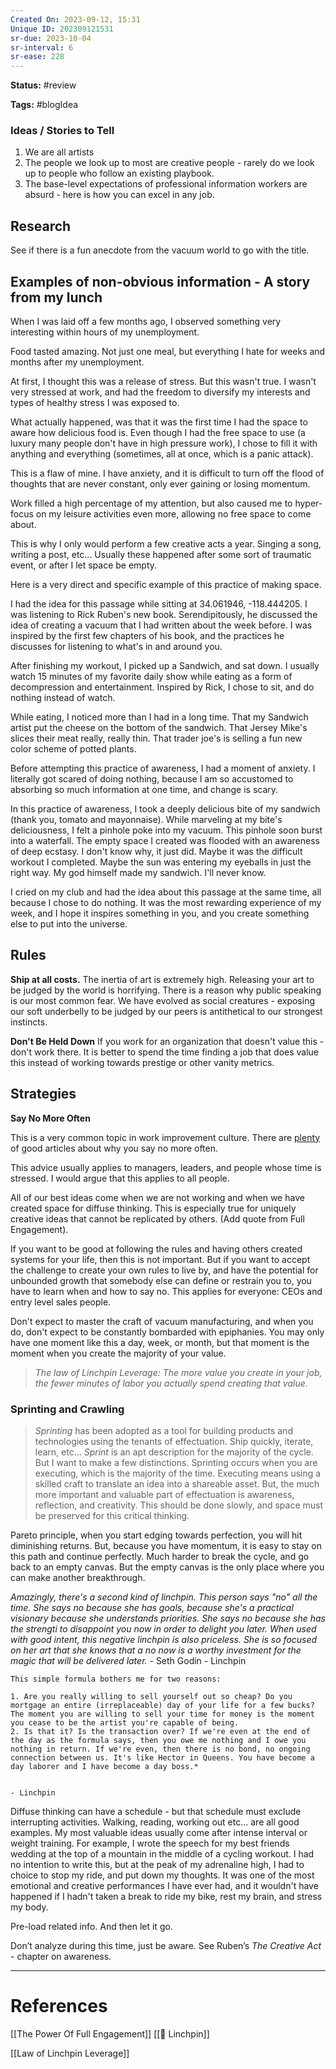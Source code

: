 ```yaml
---
Created On: 2023-09-12, 15:31
Unique ID: 202309121531
sr-due: 2023-10-04
sr-interval: 6
sr-ease: 228
---
```

**Status:** #review 

**Tags:** #blogIdea 

### Ideas / Stories to Tell
1. We are all artists
2. The people we look up to most are creative people - rarely do we look up to people who follow an existing playbook.
3. The base-level expectations of professional information workers are absurd - here is how you can excel in any job. 

## Research 
See if there is a fun anecdote from the vacuum world to go with the title.  


## Examples of non-obvious information - A story from my lunch

When I was laid off a few months ago, I observed something very interesting within hours of my unemployment. 

Food tasted amazing. Not just one meal, but everything I hate for weeks and months after my unemployment. 

At first, I thought this was a release of stress. But this wasn't true. I wasn't very stressed at work, and had the freedom to diversify my interests and types of healthy stress I was exposed to. 

What actually happened, was that it was the first time I had the space to aware how delicious food is. Even though I had the free space to use (a luxury many people don't have in high pressure work), I chose to fill it with anything and everything (sometimes, all at once, which is a panic attack). 

This is a flaw of mine. I have anxiety, and it is difficult to turn off the flood of thoughts that are never constant, only ever gaining or losing momentum. 

Work filled a high percentage of my attention, but also caused me to hyper-focus on my leisure activities even more, allowing no free space to come about. 

This is why I only would perform a few creative acts a year. Singing a song, writing a post, etc... Usually these happened after some sort of traumatic event, or after I let space be empty. 

Here is a very direct and specific example of this practice of making space. 

I had the idea for this passage while sitting at 34.061946, -118.444205. I was listening to Rick Ruben's new book. Serendipitously, he discussed the idea of creating a vacuum that I had written about the week before. I was inspired by the first few chapters of his book, and the practices he discusses for listening to what's in and around you. 

After finishing my workout, I picked up a Sandwich, and sat down. I usually watch 15 minutes of my favorite daily show while eating as a form of decompression and entertainment. Inspired by Rick, I chose to sit, and do nothing instead of watch. 

While eating, I noticed more than I had in a long time. That my Sandwich artist put the cheese on the bottom of the sandwich. That Jersey Mike's slices their meat really, really thin. That trader joe's is selling a fun new color scheme of potted plants. 

Before attempting this practice of awareness, I had a moment of anxiety. I literally got scared of doing nothing, because I am so accustomed to absorbing so much information at one time, and change is scary. 

In this practice of awareness, I took a deeply delicious bite of my sandwich (thank you, tomato and mayonnaise). While marveling at my bite's deliciousness, I felt a pinhole poke into my vacuum. This pinhole soon burst into a waterfall. The empty space I created was flooded with an awareness of deep ecstasy. I don't know why, it just did. Maybe it was the difficult workout I completed. Maybe the sun was entering my eyeballs in just the right way. My god himself made my sandwich. I'll never know.

I cried on my club and had the idea about this passage at the same time, all because I chose to do nothing. It was the most rewarding experience of my week, and I hope it inspires something in you, and you create something else to put into the universe. 


## **Rules**

**Ship at all costs.**
The inertia of art is extremely high. Releasing your art to be judged by the world is horrifying. There is a reason why public speaking is our most common fear. We have evolved as social creatures - exposing our soft underbelly to be judged by our peers is antithetical to our strongest instincts. 

**Don't Be Held Down**
If you work for an organization that doesn't value this - don't work there. It is better to spend the time finding a job that does value this instead of working towards prestige or other vanity metrics. 


## Strategies

**Say No More Often**

This is a very common topic in work improvement culture. There are [plenty](https://www.youtube.com/watch?v=RexdAmTVGh4&ab_channel=TimFerriss) of good articles about why you say no more often. 

This advice usually applies to managers, leaders, and people whose time is stressed. I would argue that this applies to all people. 

All of our best ideas come when we are not working and when we have created space for diffuse thinking. This is especially true for uniquely creative ideas that cannot be replicated by others. (Add quote from Full Engagement). 

If you want to be good at following the rules and having others created systems for your life, then this is not important. But if you want to accept the challenge to create your own rules to live by, and have the potential for unbounded growth that somebody else can define or restrain you to, you have to learn when and how to say no. This applies for everyone: CEOs and entry level sales people. 

Don't expect to master the craft of vacuum manufacturing, and when you do, don't expect to be constantly bombarded with epiphanies. You may only have one moment like this a day, week, or month, but that moment is the moment when you create the majority of your value. 

> *The law of Linchpin Leverage: The more value you create in your job, the fewer minutes of labor you actually spend creating that value*. 


### Sprinting and Crawling
> *Sprinting* has been adopted as a tool for building products and technologies using the tenants of effectuation. Ship quickly, iterate, learn, etc... 
> *Sprint* is an apt description for the majority of the cycle. But I want to make a few distinctions. Sprinting occurs when you are executing, which is the majority of the time. Executing means using a skilled craft to translate an idea into a shareable asset. 
> But, the much more important and valuable part of effectuation is awareness, reflection, and creativity. This should be done slowly, and space must be preserved for this critical thinking. 



Pareto principle, when you start edging towards perfection, you will hit diminishing returns. But, because you have momentum, it is easy to stay on this path and continue perfectly. Much harder to break the cycle, and go back to an empty canvas. But the empty canvas is the only place where you can make another breakthrough.  


*Amazingly, there's a second kind of linchpin. This person says "no" all the time. She says no because she has goals, because she's a practical visionary because she understands priorities. She says no because she has the strengti to disappoint you now in order to delight you later. When used with good intent, this negative linchpin is also priceless. She is so focused on her art that she knows that a no now is a worthy investment for the magic that will be delivered later.*  - Seth Godin - Linchpin


```
This simple formula bothers me for two reasons:

1. ﻿﻿﻿Are you really willing to sell yourself out so cheap? Do you mortgage an entire (irreplaceable) day of your life for a few bucks? The moment you are willing to sell your time for money is the moment you cease to be the artist you're capable of being.
2. ﻿﻿﻿Is that it? Is the transaction over? If we're even at the end of the day as the formula says, then you owe me nothing and I owe you nothing in return. If we're even, then there is no bond, no ongoing connection between us. It's like Hector in Queens. You have become a day laborer and I have become a day boss.*


- Linchpin
```



Diffuse thinking can have a schedule - but that schedule must exclude interrupting activities. Walking, reading, working out etc... are all good examples. My most valuable ideas usually come after intense interval or weight training. For example, I wrote the speech for my best friends wedding at the top of a mountain in the middle of a cycling workout. I had no intention to write this, but at the peak of my adrenaline high, I had to choice to stop my ride, and put down my thoughts. It was one of the most emotional and creative performances I have ever had, and it wouldn't have happened if I hadn't taken a break to ride my bike, rest my brain, and stress my body. 

Pre-load related info. And then let it go. 

Don’t analyze during this time, just be aware. See Ruben’s *The Creative Act* - chapter on awareness. 


---
# References
[[The Power Of Full Engagement]]
[[🔩 Linchpin]]

[[Law of Linchpin Leverage]]
